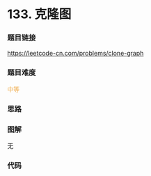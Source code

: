 # 133. 克隆图

### 题目链接

https://leetcode-cn.com/problems/clone-graph

### 题目难度

<font color=#F0AD4E>中等</font>

### 思路



### 图解

无

### 代码

```python
```